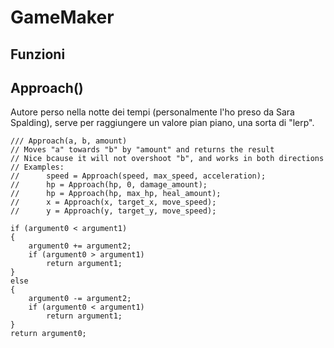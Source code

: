 # GameMaker

## Funzioni

## Approach()

Autore perso nella notte dei tempi (personalmente l'ho preso da Sara Spalding), serve per raggiungere un valore pian piano, una sorta di "lerp".

```GML
/// Approach(a, b, amount)
// Moves "a" towards "b" by "amount" and returns the result
// Nice bcause it will not overshoot "b", and works in both directions
// Examples:
//      speed = Approach(speed, max_speed, acceleration);
//      hp = Approach(hp, 0, damage_amount);
//      hp = Approach(hp, max_hp, heal_amount);
//      x = Approach(x, target_x, move_speed);
//      y = Approach(y, target_y, move_speed);
 
if (argument0 < argument1)
{
    argument0 += argument2;
    if (argument0 > argument1)
        return argument1;
}
else
{
    argument0 -= argument2;
    if (argument0 < argument1)
        return argument1;
}
return argument0;
```